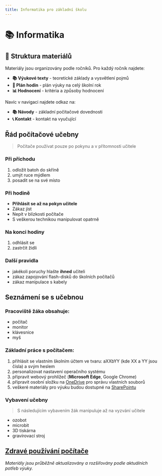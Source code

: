 ```yaml
---
title: Informatika pro základní školu
---
```


# 📚 Informatika

## 🎯 Struktura materiálů

Materiály jsou organizovány podle ročníků. Pro každý ročník najdete:

- **📚 Výukové texty** - teoretické základy a vysvětlení pojmů
- **📅 Plán hodin** - plán výuky na celý školní rok  
- **📊 Hodnocení** - kritéria a způsoby hodnocení

Navíc v navigaci najdete odkaz na:

- **📚 Návody** - základní počítačové dovednosti
- **📞 Kontakt** - kontakt na vyučující

## Řád počítačové učebny

> Počítače používat pouze po pokynu a v přítomnosti učitele 

### Při příchodu

1. odložit batoh do skříně
2. umýt ruce mýdlem
3. posadit se na své místo

### Při hodině

- **Přihlásit se až na pokyn učitele**
- Zákaz jíst
- Nepít v blízkosti počítače
- S veškerou technikou manipulovat opatrně

### Na konci hodiny

1. odhlásit se
2. zastrčit židli

### Další pravidla

- jakékoli poruchy hlašte **ihned** učiteli
- zákaz zapojování flash-disků do školních počítačů
- zákaz manipulace s kabely

## Seznámení se s učebnou

### Pracoviště žáka obsahuje:
- počítač
- monitor
- klávesnice
- myš

### Základní práce s počítačem:
1. přihlásit se vlastním školním účtem ve tvaru:
   aXXbYY (kde XX a YY jsou čísla)
   a svým heslem
2. personalizovat nastavení operačního systému
3. připravit webový prohlížeč (**Microsoft Edge**, Google Chrome)
4. připravit osobní složku na [OneDrive](https://zshovorcovicka-my.sharepoint.com/my?source=waffle) pro správu vlastních souborů
5. veškeré materiály pro výuku budou dostupné na [SharePointu](#)

### Vybavení učebny

> S následujícím vybavením žák manipuluje až na vyzvání učitele

- ozobot
- microbit
- 3D tiskárna
- gravírovací stroj

## [Zdravé používání počítače](navody/zdrave-pouzivani-pocitace.md)

*Materiály jsou průběžně aktualizovány a rozšiřovány podle aktuálních potřeb výuky.*

